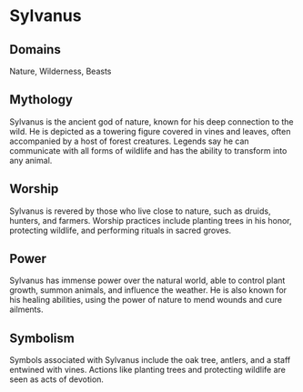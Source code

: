 # Sylvanus
## Domains 
Nature, Wilderness, Beasts
## Mythology
Sylvanus is the ancient god of nature, known for his deep connection to the wild. He is depicted as a towering figure covered in vines and leaves, often accompanied by a host of forest creatures. Legends say he can communicate with all forms of wildlife and has the ability to transform into any animal.
## Worship 
Sylvanus is revered by those who live close to nature, such as druids, hunters, and farmers. Worship practices include planting trees in his honor, protecting wildlife, and performing rituals in sacred groves.
## Power
Sylvanus has immense power over the natural world, able to control plant growth, summon animals, and influence the weather. He is also known for his healing abilities, using the power of nature to mend wounds and cure ailments.
## Symbolism 
Symbols associated with Sylvanus include the oak tree, antlers, and a staff entwined with vines. Actions like planting trees and protecting wildlife are seen as acts of devotion.
